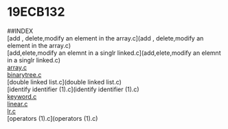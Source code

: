 # 19ECB132

##INDEX  
[add , delete,modify an element in the array.c](add , delete,modify an element in the array.c)        
[add,elete,modify an elemnt in a singlr linked.c](add,elete,modify an elemnt in a singlr linked.c)     
[array.c](array.c)        
[binarytree.c](binarytree.c)      
[double linked list.c](double linked list.c)      
[identify identifier (1).c](identify identifier (1).c)     
[keyword.c](keyword.c)    
[linear.c](linear.c)     
[lr.c](lr.c)     
[operators (1).c](operators (1).c)
